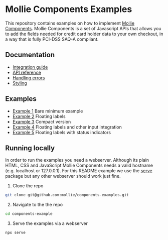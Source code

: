 # Mollie Components Examples

This repository contains examples on how to implement [Mollie Components](https://docs.mollie.com/guides/mollie-components/overview). Mollie Components is a set of Javascript APIs that allows you to add the fields needed for credit card holder data to your own checkout, in a way that is fully PCI-DSS SAQ-A compliant.

## Documentation

- [Integration guide](https://docs.mollie.com/guides/mollie-components/overview)
- [API reference](https://docs.mollie.com/guides/mollie-components/reference)
- [Handling errors](https://docs.mollie.com/guides/mollie-components/handling-errors)
- [Styling](https://docs.mollie.com/guides/mollie-components/styling)

## Examples

- [Example 1](./example-1/) Bare minimum example
- [Example 2](./example-2/) Floating labels
- [Example 3](./example-3/) Compact version
- [Example 4](./example-4/) Floating labels and other input integration
- [Example 5](./example-5/) Floating labels with status indicators

## Running locally

In order to run the examples you need a webserver. Although its plain HTML, CSS and JavaScript Mollie Components needs a valid hostname (e.g. localhost or 127.0.0.1). For this README example we use the [serve](https://www.npmjs.com/package/serve) package but any other webserver should work just fine.

1. Clone the repo

```bash
git clone git@github.com:mollie/components-examples.git
```

2. Navigate to the the repo

```bash
cd components-example
```

3. Serve the examples via a webserver

```bash
npx serve
```

